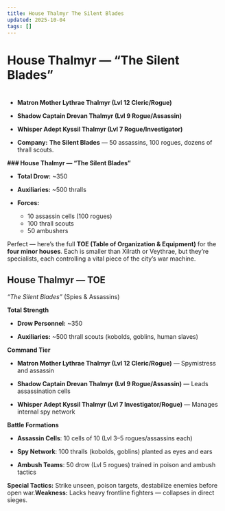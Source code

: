 ```yaml
---
title: House Thalmyr The Silent Blades
updated: 2025-10-04
tags: []
---
```


# House Thalmyr — “The Silent Blades”

#

- ****Matron Mother Lythrae Thalmyr (Lvl 12 Cleric/Rogue)****

- ****Shadow Captain Drevan Thalmyr (Lvl 9 Rogue/Assassin)****

- ****Whisper Adept Kyssil Thalmyr (Lvl 7 Rogue/Investigator)****

- ****Company:**** **The Silent Blades** — 50 assassins, 100 rogues, dozens of thrall scouts.



**### House Thalmyr — “The Silent Blades”**

- ****Total Drow:**** ~350

- ****Auxiliaries:**** ~500 thralls

- ****Forces:****
  - 10 assassin cells (100 rogues)
  - 100 thrall scouts
  - 50 ambushers

Perfect — here’s the full **TOE (Table of Organization & Equipment)** for the **four minor houses**. Each is smaller than Xilrath or Veythrae, but they’re specialists, each controlling a vital piece of the city’s war machine.


## **House Thalmyr — TOE**

*“The Silent Blades”* (Spies & Assassins)

**Total Strength**

* **Drow Personnel:** ~350

* **Auxiliaries:** ~500 thrall scouts (kobolds, goblins, human slaves)

**Command Tier**

* **Matron Mother Lythrae Thalmyr (Lvl 12 Cleric/Rogue)** — Spymistress and assassin

* **Shadow Captain Drevan Thalmyr (Lvl 9 Rogue/Assassin)** — Leads assassination cells

* **Whisper Adept Kyssil Thalmyr (Lvl 7 Investigator/Rogue)** — Manages internal spy network

**Battle Formations**

* **Assassin Cells**: 10 cells of 10 (Lvl 3–5 rogues/assassins each)

* **Spy Network**: 100 thralls (kobolds, goblins) planted as eyes and ears

* **Ambush Teams**: 50 drow (Lvl 5 rogues) trained in poison and ambush tactics

**Special Tactics:** Strike unseen, poison targets, destabilize enemies before open war.**Weakness:** Lacks heavy frontline fighters — collapses in direct sieges.

